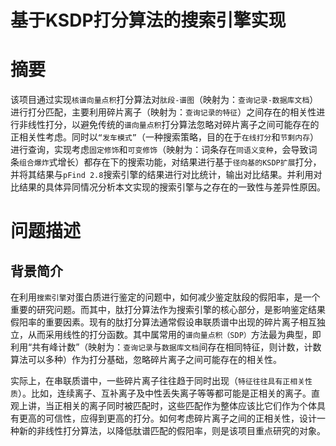 # 基于KSDP打分算法的搜索引擎实现

# 摘要

该项目通过实现`核谱向量点积`打分算法对`肽段-谱图`（映射为：`查询记录-数据库文档`）进行打分匹配，主要利用碎片离子（映射为：`查询记录的特征`）之间存在的相关性进行非线性打分，以避免传统的`谱向量点积`打分算法忽略对碎片离子之间可能存在的正相关性考虑。同时以`“发车模式”`（一种搜索策略，目的在于`在线打分`和`节剩内存`）进行查询，实现考虑`固定修饰`和`可变修饰`（映射为：词条存在`同语义变种`，会导致词条`组合爆炸`式增长）都存在下的搜索功能，对结果进行基于`径向基的KSDP扩展`打分，并将其结果与`pFind 2.8`搜索引擎的结果进行对比统计，输出对比结果。并利用对比结果的具体异同情况分析本文实现的搜索引擎与之存在的一致性与差异性原因。

# 问题描述

## 背景简介

在利用`搜索引擎`对蛋白质进行鉴定的问题中，如何减少鉴定肽段的假阳率，是一个重要的研究问题。而其中，肽打分算法作为搜索引擎的核心部分，是影响鉴定结果假阳率的重要因素。现有的肽打分算法通常假设串联质谱中出现的碎片离子相互独立，从而采用线性的打分函数。其中属常用的`谱向量点积（SDP）`方法最为典型，即利用“共有峰计数”（映射为：`查询记录`与`数据库文档`间存在相同特征，则计数，计数算法可以多种）作为打分基础，忽略碎片离子之间可能存在的相关性。

实际上，在串联质谱中，一些碎片离子往往趋于同时出现（`特征往往具有正相关性质`）。比如，连续离子、互补离子及中性丢失离子等等都可能是正相关的离子。直观上讲，当正相关的离子同时被匹配时，这些匹配作为整体应该比它们作为个体具有更高的可信性，应得到更高的打分。如何考虑碎片离子之间的正相关性，设计一种新的非线性打分算法，以降低肽谱匹配的假阳率，则是该项目重点研究的对象。




